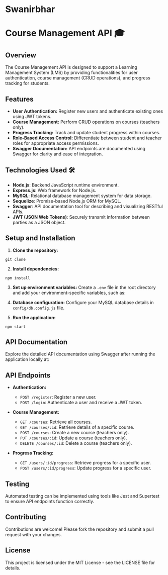 # Swanirbhar
# Course Management API 🎓

## Overview
The Course Management API is designed to support a Learning Management System (LMS) by providing functionalities for user authentication, course management (CRUD operations), and progress tracking for students.

## Features
- **User Authentication:** Register new users and authenticate existing ones using JWT tokens.
- **Course Management:** Perform CRUD operations on courses (teachers only).
- **Progress Tracking:** Track and update student progress within courses.
- **Role-Based Access Control:** Differentiate between student and teacher roles for appropriate access permissions.
- **Swagger Documentation:** API endpoints are documented using Swagger for clarity and ease of integration.

## Technologies Used 🛠️
- **Node.js**: Backend JavaScript runtime environment.
- **Express.js**: Web framework for Node.js.
- **MySQL**: Relational database management system for data storage.
- **Sequelize**: Promise-based Node.js ORM for MySQL.
- **Swagger**: API documentation tool for describing and visualizing RESTful APIs.
- **JWT (JSON Web Tokens)**: Securely transmit information between parties as a JSON object.

## Setup and Installation

1. **Clone the repository:**
```
git clone
```

2. **Install dependencies:**
```
npm install
```

3. **Set up environment variables:**
Create a `.env` file in the root directory and add your environment-specific variables, such as:

4. **Database configuration:**
Configure your MySQL database details in `config/db.config.js` file.

5. **Run the application:**
```
npm start
```


## API Documentation
Explore the detailed API documentation using Swagger after running the application locally at:


## API Endpoints
- **Authentication:**
  - `POST /register`: Register a new user.
  - `POST /login`: Authenticate a user and receive a JWT token.

- **Course Management:**
  - `GET /courses`: Retrieve all courses.
  - `GET /courses/:id`: Retrieve details of a specific course.
  - `POST /courses`: Create a new course (teachers only).
  - `PUT /courses/:id`: Update a course (teachers only).
  - `DELETE /courses/:id`: Delete a course (teachers only).

- **Progress Tracking:**
  - `GET /users/:id/progress`: Retrieve progress for a specific user.
  - `POST /users/:id/progress`: Update progress for a specific user.

## Testing
Automated testing can be implemented using tools like Jest and Supertest to ensure API endpoints function correctly.

## Contributing
Contributions are welcome! Please fork the repository and submit a pull request with your changes.

## License
This project is licensed under the MIT License - see the LICENSE file for details.
